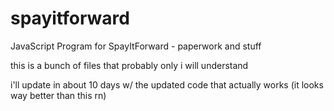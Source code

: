 # spayitforward
JavaScript Program for SpayItForward - paperwork and stuff

this is a bunch of files that probably only i will understand

i'll update in about 10 days w/ the updated code that actually works (it looks way better than this rn) 
